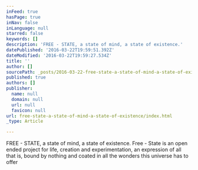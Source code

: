 ```yaml
---
inFeed: true
hasPage: true
inNav: false
inLanguage: null
starred: false
keywords: []
description: 'FREE - STATE, a state of mind, a state of existence.'
datePublished: '2016-03-22T19:59:51.392Z'
dateModified: '2016-03-22T19:59:27.534Z'
title: ''
author: []
sourcePath: _posts/2016-03-22-free-state-a-state-of-mind-a-state-of-existence.md
published: true
authors: []
publisher:
  name: null
  domain: null
  url: null
  favicon: null
url: free-state-a-state-of-mind-a-state-of-existence/index.html
_type: Article

---
```

FREE - STATE, a state of mind, a state of existence. Free - State is an open ended project for life, creation and experimentation, an expression of all that is, bound by nothing and coated in all the wonders this universe has to offer